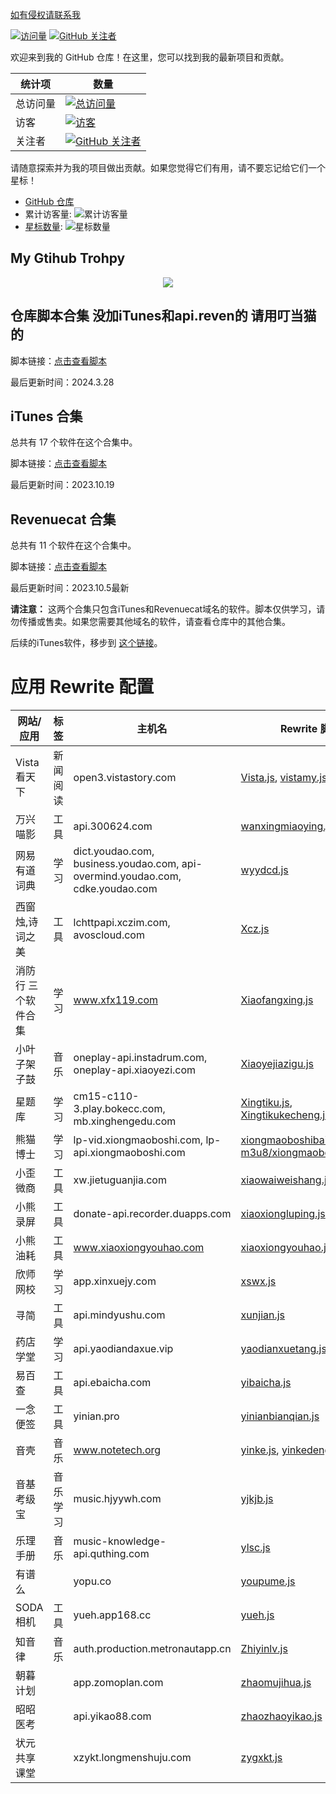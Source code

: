  [如有侵权请联系我](https://t.me/lovebabyforever)

[![访问量](https://komarev.com/ghpvc/?username=Yu9191)](https://github.com/Yu9191)
[![GitHub 关注者](https://img.shields.io/github/followers/Yu9191?style=social)](https://github.com/Yu9191)

欢迎来到我的 GitHub 仓库！在这里，您可以找到我的最新项目和贡献。

| 统计项   | 数量                                                                 |
| -------- | -------------------------------------------------------------------- |
| 总访问量 | [![总访问量](https://komarev.com/ghpvc/?username=Yu9191)](https://github.com/Yu9191) |
| 访客     | [![访客](https://visitor-badge.glitch.me/badge?page_id=Yu9191.Yu9191)](https://github.com/Yu9191) |
| 关注者   | [![GitHub 关注者](https://img.shields.io/github/followers/Yu9191?style=social)](https://github.com/Yu9191) |

请随意探索并为我的项目做出贡献。如果您觉得它们有用，请不要忘记给它们一个星标！

- [GitHub 仓库](https://github.com/Yu9191)
- 累计访客量: ![累计访客量](https://profile-counter.glitch.me/Yu9191/count.svg)
- [星标数量](https://img.shields.io/github/stars/Yu9191/Rewrite?style=social): ![星标数量](https://img.shields.io/github/stars/Yu9191/Rewrite?style=social)

## My Gtihub Trohpy

<div align="center">

![](https://github-profile-trophy.vercel.app/?username=Sliverkiss)

</div>
 
## 仓库脚本合集 没加iTunes和api.reven的 请用叮当猫的

脚本链接：[点击查看脚本](https://raw.githubusercontent.com/szeminglee/Rewrite/main/BabyScript.txt)

最后更新时间：2024.3.28

## iTunes 合集

总共有 17 个软件在这个合集中。

脚本链接：[点击查看脚本](https://raw.githubusercontent.com/szeminglee/Rewrite/main/iTunes.js)

最后更新时间：2023.10.19

## Revenuecat 合集

总共有 11 个软件在这个合集中。

脚本链接：[点击查看脚本](https://raw.githubusercontent.com/szeminglee/Rewrite/main/Revenuecat.js)

最后更新时间：2023.10.5最新

**请注意：** 这两个合集只包含iTunes和Revenuecat域名的软件。脚本仅供学习，请勿传播或售卖。如果您需要其他域名的软件，请查看仓库中的其他合集。

后续的iTunes软件，移步到 [这个链接](https://github.com/Yu9191/Rewrite/tree/main/itunes)。

# 应用 Rewrite 配置

| 网站/应用 | 标签 | 主机名 | Rewrite 脚本 |
|-----------|------|--------|--------------|
| Vista看天下 | 新闻阅读 | open3.vistastory.com | [Vista.js](https://raw.githubusercontent.com/szeminglee/Rewrite/main/Vista.js), [vistamy.js](https://raw.githubusercontent.com/szeminglee/Rewrite/main/vistamy.js), [vistavip.js](https://raw.githubusercontent.com/szeminglee/Rewrite/main/vistavip.js) |
| 万兴喵影 | 工具 | api.300624.com | [wanxingmiaoying.js](https://raw.githubusercontent.com/szeminglee/Rewrite/main/wanxingmiaoying.js) |
| 网易有道词典 | 学习 | dict.youdao.com, business.youdao.com, api-overmind.youdao.com, cdke.youdao.com | [wyydcd.js](https://raw.githubusercontent.com/szeminglee/Rewrite/main/wyydcd.js) |
| 西窗烛,诗词之美 | 工具 | lchttpapi.xczim.com, avoscloud.com | [Xcz.js](https://raw.githubusercontent.com/szeminglee/Rewrite/main/Xcz.js) |
| 消防行 三个软件合集 | 学习 | www.xfx119.com | [Xiaofangxing.js](https://raw.githubusercontent.com/szeminglee/Rewrite/main/Xiaofangxing.js) |
| 小叶子架子鼓 | 音乐 | oneplay-api.instadrum.com, oneplay-api.xiaoyezi.com | [Xiaoyejiazigu.js](https://raw.githubusercontent.com/szeminglee/Rewrite/main/Xiaoyejiazigu.js) |
| 星题库 | 学习 | cm15-c110-3.play.bokecc.com, mb.xinghengedu.com | [Xingtiku.js](https://raw.githubusercontent.com/szeminglee/Rewrite/main/Xingtiku.js), [Xingtikukecheng.js](https://raw.githubusercontent.com/szeminglee/Rewrite/main/Xingtikukecheng.js) |
| 熊猫博士 | 学习 | lp-vid.xiongmaoboshi.com, lp-api.xiongmaoboshi.com | [xiongmaoboshibaike.js](https://raw.githubusercontent.com/szeminglee/Rewrite/main/xiongmaoboshibaike.js), [m3u8/xiongmaoboshibaike.js](https://raw.githubusercontent.com/szeminglee/Rewrite/main/m3u8/xiongmaoboshibaike.js) |
| 小歪微商 | 工具 | xw.jietuguanjia.com | [xiaowaiweishang.js](https://raw.githubusercontent.com/szeminglee/Rewrite/main/xiaowaiweishang.js) |
| 小熊录屏 | 工具 | donate-api.recorder.duapps.com | [xiaoxiongluping.js](https://raw.githubusercontent.com/szeminglee/Rewrite/main/xiaoxiongluping.js) |
| 小熊油耗 | 工具 | www.xiaoxiongyouhao.com | [xiaoxiongyouhao.js](https://raw.githubusercontent.com/szeminglee/Rewrite/main/xiaoxiongyouhao.js) |
| 欣师网校 | 学习 | app.xinxuejy.com | [xswx.js](https://raw.githubusercontent.com/szeminglee/Rewrite/main/xswx.js) |
| 寻简 | 工具 | api.mindyushu.com | [xunjian.js](https://raw.githubusercontent.com/szeminglee/Rewrite/main/xunjian.js) |
| 药店学堂 | 学习 | api.yaodiandaxue.vip | [yaodianxuetang.js](https://raw.githubusercontent.com/szeminglee/Rewrite/main/yaodianxuetang.js) |
| 易百查 | 工具 | api.ebaicha.com | [yibaicha.js](https://raw.githubusercontent.com/szeminglee/Rewrite/main/yibaicha.js) |
| 一念便签 | 工具 | yinian.pro | [yinianbianqian.js](https://raw.githubusercontent.com/szeminglee/Rewrite/main/yinianbianqian.js) |
| 音壳 | 音乐 | www.notetech.org | [yinke.js](https://raw.githubusercontent.com/szeminglee/Rewrite/main/yinke.js), [yinkedengji.js](https://raw.githubusercontent.com/szeminglee/Rewrite/main/yinkedengji.js) |
| 音基考级宝 | 音乐学习 | music.hjyywh.com | [yjkjb.js](https://raw.githubusercontent.com/szeminglee/Rewrite/main/yjkjb.js) |
| 乐理手册 | 音乐 | music-knowledge-api.quthing.com | [ylsc.js](https://raw.githubusercontent.com/szeminglee/Rewrite/main/ylsc.js) |
| 有谱么 |  | yopu.co | [youpume.js](https://raw.githubusercontent.com/szeminglee/Rewrite/main/youpume.js) |
| SODA相机 | 工具 | yueh.app168.cc | [yueh.js](https://raw.githubusercontent.com/szeminglee/Rewrite/main/yueh.js) |
| 知音律 | 音乐 | auth.production.metronautapp.cn | [Zhiyinlv.js](https://raw.githubusercontent.com/szeminglee/Rewrite/main/Zhiyinlv.js) |
| 朝暮计划 |  | app.zomoplan.com | [zhaomujihua.js](https://raw.githubusercontent.com/szeminglee/Rewrite/main/zhaomujihua.js) |
| 昭昭医考 |  | api.yikao88.com | [zhaozhaoyikao.js](https://raw.githubusercontent.com/szeminglee/Rewrite/main/zhaozhaoyikao.js) |
| 状元共享课堂 |  | xzykt.longmenshuju.com | [zygxkt.js](https://raw.githubusercontent.com/szeminglee/Rewrite/main/zygxkt.js) |


